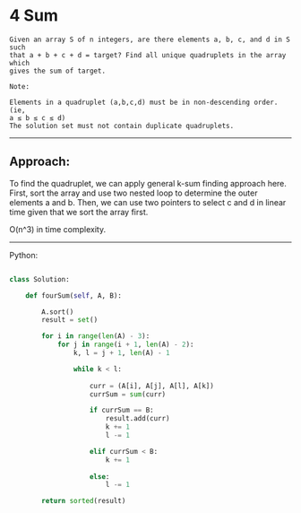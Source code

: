 # 4 Sum

    Given an array S of n integers, are there elements a, b, c, and d in S such
    that a + b + c + d = target? Find all unique quadruplets in the array which
    gives the sum of target.

    Note:

    Elements in a quadruplet (a,b,c,d) must be in non-descending order. (ie,
    a ≤ b ≤ c ≤ d)
    The solution set must not contain duplicate quadruplets.

---

## Approach:

To find the quadruplet, we can apply general k-sum finding approach here.
First, sort the array and use two nested loop to determine the outer elements
a and b. Then, we can use two pointers to select c and d in linear time given
that we sort the array first.

O(n^3) in time complexity.

---

Python:

```python

class Solution:

    def fourSum(self, A, B):

        A.sort()
        result = set()

        for i in range(len(A) - 3):
            for j in range(i + 1, len(A) - 2):
                k, l = j + 1, len(A) - 1

                while k < l:
                    
                    curr = (A[i], A[j], A[l], A[k])
                    currSum = sum(curr)

                    if currSum == B:
                        result.add(curr)
                        k += 1
                        l -= 1

                    elif currSum < B:
                        k += 1
                    
                    else:
                        l -= 1

        return sorted(result)
```
